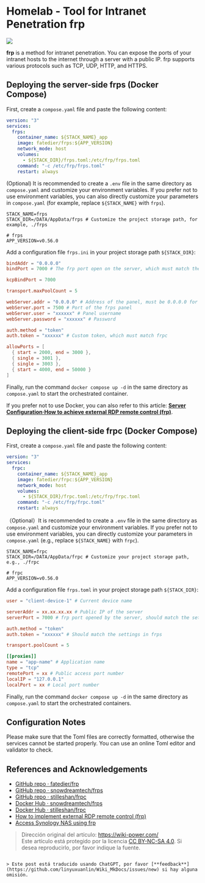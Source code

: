 # Homelab - Tool for Intranet Penetration frp

![](https://media.wiki-power.com/img/20230304195137.png)

**frp** is a method for intranet penetration. You can expose the ports of your intranet hosts to the internet through a server with a public IP. frp supports various protocols such as TCP, UDP, HTTP, and HTTPS.

## Deploying the server-side frps (Docker Compose)

First, create a `compose.yaml` file and paste the following content:

```yaml title="compose.yaml"
version: "3"
services:
  frps:
    container_name: ${STACK_NAME}_app
    image: fatedier/frps:${APP_VERSION}
    network_mode: host
    volumes:
      - ${STACK_DIR}/frps.toml:/etc/frp/frps.toml
    command: "-c /etc/frp/frps.toml"
    restart: always
```

(Optional) It is recommended to create a `.env` file in the same directory as `compose.yaml` and customize your environment variables. If you prefer not to use environment variables, you can also directly customize your parameters in `compose.yaml` (for example, replace `${STACK_NAME}` with `frps`).

```dotenv title=".env"
STACK_NAME=frps
STACK_DIR=/DATA/AppData/frps # Customize the project storage path, for example, ./frps

# frps
APP_VERSION=v0.56.0
```

Add a configuration file `frps.ini` in your project storage path `${STACK_DIR}`:

```toml title="frpc.toml"
bindAddr = "0.0.0.0"
bindPort = 7000 # The frp port open on the server, which must match the settings of frpc later

kcpBindPort = 7000

transport.maxPoolCount = 5

webServer.addr = "0.0.0.0" # Address of the panel, must be 0.0.0.0 for external access
webServer.port = 7500 # Port of the frps panel
webServer.user = "xxxxxx" # Panel username
webServer.password = "xxxxxx" # Password

auth.method = "token"
auth.token = "xxxxxx" # Custom token, which must match frpc

allowPorts = [
  { start = 2000, end = 3000 },
  { single = 3001 },
  { single = 3003 },
  { start = 4000, end = 50000 }
]
```

Finally, run the command `docker compose up -d` in the same directory as `compose.yaml` to start the orchestrated container.

If you prefer not to use Docker, you can also refer to this article: [**Server Configuration·How to achieve external RDP remote control (frp)**](https://wiki-power.com/%E5%A6%82%E4%BD%95%E5%AE%9E%E7%8E%B0%E5%A4%96%E7%BD%91RDP%E8%BF%9C%E6%8E%A7%EF%BC%88frp%EF%BC%89#_2).

## Deploying the client-side frpc (Docker Compose)

First, create a `compose.yaml` file and paste the following content:

```yaml title="compose.yaml"
version: "3"
services:
  frpc:
    container_name: ${STACK_NAME}_app
    image: fatedier/frpc:${APP_VERSION}
    network_mode: host
    volumes:
      - ${STACK_DIR}/frpc.toml:/etc/frp/frpc.toml
    command: "-c /etc/frp/frpc.toml"
    restart: always
```

（Optional）It is recommended to create a `.env` file in the same directory as `compose.yaml` and customize your environment variables. If you prefer not to use environment variables, you can directly customize your parameters in `compose.yaml` (e.g., replace `${STACK_NAME}` with `frpc`).

```dotenv title=".env"
STACK_NAME=frpc
STACK_DIR=/DATA/AppData/frpc # Customize your project storage path, e.g., ./frpc

# frpc
APP_VERSION=v0.56.0
```

Add a configuration file `frps.toml` in your project storage path `${STACK_DIR}`:

```toml title="frpc.toml"
user = "client-device-1" # Current device name

serverAddr = xx.xx.xx.xx # Public IP of the server
serverPort = 7000 # frp port opened by the server, should match the settings in frps

auth.method = "token"
auth.token = "xxxxxx" # Should match the settings in frps

transport.poolCount = 5

[[proxies]]
name = "app-name" # Application name
type = "tcp"
remotePort = xx # Public access port number
localIP = "127.0.0.1"
localPort = xx # Local port number
```

Finally, run the command `docker compose up -d` in the same directory as `compose.yaml` to start the orchestrated containers.

## Configuration Notes

Please make sure that the Toml files are correctly formatted, otherwise the services cannot be started properly. You can use an online Toml editor and validator to check.

## References and Acknowledgements

- [GitHub repo · fatedier/frp](https://github.com/fatedier/frp)
- [GitHub repo · snowdreamtech/frps](https://github.com/snowdreamtech/frp)
- [GitHub repo · stilleshan/frpc](https://github.com/stilleshan/frpc)
- [Docker Hub · snowdreamtech/frps](https://hub.docker.com/r/snowdreamtech/frps)
- [Docker Hub · stilleshan/frpc](https://hub.docker.com/r/stilleshan/frpc)
- [How to implement external RDP remote control (frp)](https://wiki-power.com/%E5%A6%82%E4%BD%95%E5%AE%9E%E7%8E%B0%E5%A4%96%E7%BD%91RDP%E8%BF%9C%E6%8E%A7%EF%BC%88frp%EF%BC%89/)
- [Access Synology NAS using frp](https://wiki-power.com/%E4%BD%BF%E7%94%A8frp%E8%AE%BF%E9%97%AE%E7%BE%A4%E6%99%96NAS/)

> Dirección original del artículo: <https://wiki-power.com/>  
> Este artículo está protegido por la licencia [CC BY-NC-SA 4.0](https://creativecommons.org/licenses/by/4.0/deed.zh). Si desea reproducirlo, por favor indique la fuente.
```

> Este post está traducido usando ChatGPT, por favor [**feedback**](https://github.com/linyuxuanlin/Wiki_MkDocs/issues/new) si hay alguna omisión.